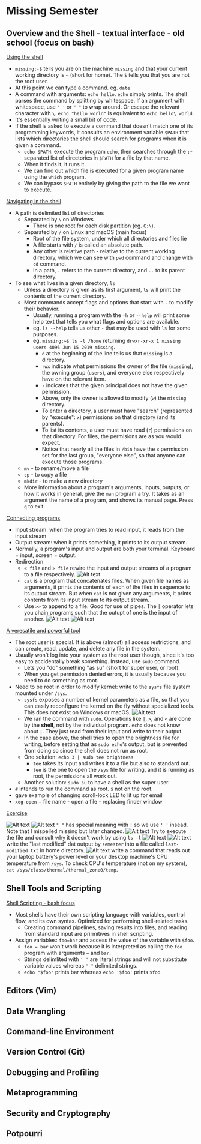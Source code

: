 # Missing Semester
## Overview and the Shell - textual interface - old school (focus on bash)
<ins>Using the shell</ins>

* ```missing:-$``` tells you are on the machine ```missing``` and that your current working directory is ```~``` (short for home). The ```$``` tells you that you are not the root user.
* At this point we can type a command. eg. ```date```
* A command with arguments: ```echo hello```. ```echo``` simply prints. The shell parses the command by splitting by whitespace. If an argument with whitespace, use ```' '``` or ```" "``` to wrap around. Or escape the relevant character with ```\```. ```echo "hello world"``` is equivalent to ```echo hello\ world```.
* It's essentially writing a small bit of code.
* If the shell is asked to execute a command that doesn't match one of its programming keywords, it consults an environment variable ```$PATH``` that lists which directories the shell should search for programs when it is given a command.
    * ```echo $PATH```: execute the program ```echo```, then searches through the ```:```-separated list of directories in ```$PATH``` for a file by that name. 
    * When it finds it, it runs it.
    * We can find out which file is executed for a given program name using the ```which``` program.
    * We can bypass ```$PATH``` entirely by giving the path to the file we want to execute.

<ins>Navigating in the shell</ins>

* A path is delimited list of directories
    * Separated by ```\``` on Windows
        * There is one root for each disk partition (eg. ```C:\```).
    * Separated by ```/``` on Linux and macOS (main focus)
        * Root of the file system, under which all directories and files lie
        * A file starts with ```/``` is called an absolute path.
        * Any other is relative path - relative to the current working directory, which we can see with ```pwd``` command and change with ```cd``` command.
        * In a path, ```.``` refers to the current directory, and ```..``` to its parent directory.
* To see what lives in a given directory, ```ls```
    * Unless a directory is given as its first argument, ```ls``` will print the contents of the current directory.
    * Most commands accept flags and options that start with ```-``` to modify their behavior.
        * Usually, running a program with the ```-h``` or ```--help``` will print some help text that tells you what flags and options are available.
        * eg. ```ls --help``` tells us other ```-``` that may be used with ```ls``` for some purposes.
        * eg. ```missing:~$ ls -l /home``` returning ```drwxr-xr-x 1 missing users 4096 Jun 15 2019 missing```. 
            * ```d``` at the beginning of the line tells us that ```missing``` is a directory.
            * ```rwx``` indicate what permissions the owner of the file (```missing```), the owning group (```users```), and everyone else respectively have on the relevant item.
            * ```-``` indicates that the given principal does not have the given permission.
            * Above, only the owner is allowed to modify (```w```) the ```missing``` directory.
            * To enter a directory, a user must have "search" (represented by "execute": ```x```) permissions on that directory (and its parents).
            * To list its contents, a user must have read (```r```) permissions on that directory. For files, the permisions are as you would expect.
            * Notice that nearly all the files in ```/bin``` have the ```x``` permission set for the last group, "everyone else", so that anyone can execute those programs.
    * ```mv``` - to rename/move a file
    * ```cp``` - to copy a file
    * ```mkdir``` - to make a new directory
    * More information about a program's arguments, inputs, outputs, or how it works in general, give the ```man``` program a try. It takes as an argument the name of a program, and shows its manual page. Press ```q``` to exit.

<ins>Connecting programs</ins>

* Input stream: when the program tries to read input, it reads from the input stream
* Output stream: when it prints something, it prints to its output stream.
* Normally, a program's input and output are both your terminal. Keyboard = input, screen = output.
* Redirection
    * ```< file``` and ```> file``` rewire the input and output streams of a program to a file respectively.
    ![Alt text](./pics/shell_redirection.png)
    * ```cat``` is a program that concatenates files. When given file names as arguments, it prints the contents of each of the files in sequence to its output stream. But when ```cat``` is not given any arguments, it prints contents from its input stream to its output stream.
    * Use ```>>``` to append to a file. Good for use of pipes. The ```|``` operator lets you chain programs such that the outupt of one is the input of another.
    ![Alt text](./pics/shell_pipe.png)
    ![Alt text](./pics/shell_actual_pipe.png)

<ins>A veresatile and powerful tool</ins>

* The root user is special. It is above (almost) all access restrictions, and can create, read, update, and delete any file in the system.
* Usually won't log into your system as the root user though, since it's too easy to accidentally break something. Instead, use ```sudo``` command.
    * Lets you "do" something "as su" (short for super user, or root). 
    * When you get permission denied errors, it is usually because you need to do something as root.
* Need to be root in order to modify kernel: write to the ```sysfs``` file system mounted under ```/sys```.
    * ```sysfs``` exposes a number of kernel parameters as a file, so that you can easily reconfigure the kernel on the fly without specialized tools. This does not exist on Windows or macOS.
    ![Alt text](./pics/shell_brightness_error.png)
    * We ran the command with ```sudo```. Operations like ```|```, ```>```, and ```<``` are done by the **shell**, not by the individual program. ```echo``` does not know about ```|```. They just read from their input and write to their output.
    * In the case above, the shell tries to open the brightness file for writing, before setting that as ```sudo echo```'s output, but is prevented from doing so since the shell does not run as root.
    * One solution: ```echo 3 | sudo tee brightness```
        * ```tee``` takes its input and writes it to a file but also to standard out.
        * ```tee``` is the one to open the ```/sys``` file for writing, and it is running as root, the permissions all work out.
    * Another solution: ```sudo su``` to have a shell as the super user.
* ```#``` intends to run the command as root. ```$``` not on the root.
* gave example of changing scroll-lock LED to lit up for email
* ```xdg-open``` + file name - open a file - replacing finder window

<ins>Exercise</ins>

![Alt text](./pics/shell_exercise2.png)
![Alt text](./pics/shell_exercise1.png) ```" "``` has special meaning with ```!``` so we use ```' '``` insead. Note that I mispelled missing but later changed.
![Alt text](./pics/shell_exercise3.png) Try to execute the file and consult why it doesn't work by using ```ls -l```
![Alt text](./pics/shell_exercise4.png)
![Alt text](./pics/shell_exercise5.png) write the "last modified" dat output by ```semester``` into a file called ```last-modified.txt``` in home directory.
![Alt text](./pics/shell_exercise6.png) write a command that reads out your laptop battery's power level or your desktop machine's CPU temperature from ```/sys```. To check CPU's temperature (not on my system), ```cat /sys/class/thermal/thermal_zone0/temp```.
## Shell Tools and Scripting
<ins>Shell Scripting - bash focus</ins>

* Most shells have their own scripting language with variables, control flow, and its own syntax. Optimized for performing shell-related tasks.
    * Creating command pipelines, saving results into files, and reading from standard input are prirmitives in shell scripting.
* Assign variables: ```foo=bar``` and access the value of the variable with ```$foo```.
    * ```foo = bar``` won't work because it is interpreted as calling the ```foo``` program with arguments ```=``` and ```bar```.
    * Strings delimlited with ```' '``` are literal strings and will not substitute variable values whereas ```" "``` delimited strings.
    * ```echo "$foo"``` prints bar whereas ```echo '$foo'``` prints ```$foo```.

## Editors (Vim)
## Data Wrangling
## Command-line Environment
## Version Control (Git)
## Debugging and Profiling
## Metaprogramming
## Security and Cryptography
## Potpourri